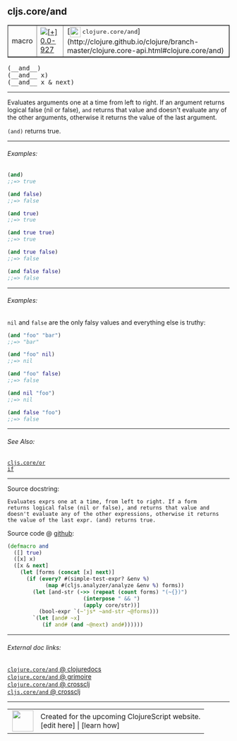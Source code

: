 ## cljs.core/and



 <table border="1">
<tr>
<td>macro</td>
<td><a href="https://github.com/cljsinfo/cljs-api-docs/tree/0.0-927"><img valign="middle" alt="[+] 0.0-927" title="Added in 0.0-927" src="https://img.shields.io/badge/+-0.0--927-lightgrey.svg"></a> </td>
<td>
[<img height="24px" valign="middle" src="http://i.imgur.com/1GjPKvB.png"> <samp>clojure.core/and</samp>](http://clojure.github.io/clojure/branch-master/clojure.core-api.html#clojure.core/and)
</td>
</tr>
</table>


 <samp>
(__and__)<br>
</samp>
 <samp>
(__and__ x)<br>
</samp>
 <samp>
(__and__ x & next)<br>
</samp>

---

Evaluates arguments one at a time from left to right. If an argument returns
logical false (nil or false), `and` returns that value and doesn't evaluate any
of the other arguments, otherwise it returns the value of the last argument.

`(and)` returns true.



---

###### Examples:

```clj
(and)
;;=> true

(and false)
;;=> false

(and true)
;;=> true

(and true true)
;;=> true

(and true false)
;;=> false

(and false false)
;;=> false
```



---
###### Examples:

`nil` and `false` are the only falsy values and everything else is truthy:

```clj
(and "foo" "bar")
;;=> "bar"

(and "foo" nil)
;;=> nil

(and "foo" false)
;;=> false

(and nil "foo")
;;=> nil

(and false "foo")
;;=> false
```



---

###### See Also:

[`cljs.core/or`](../cljs.core/or.md)<br>
[`if`](../special/if.md)<br>

---


Source docstring:

```
Evaluates exprs one at a time, from left to right. If a form
returns logical false (nil or false), and returns that value and
doesn't evaluate any of the other expressions, otherwise it returns
the value of the last expr. (and) returns true.
```


Source code @ [github](https://github.com/clojure/clojurescript/blob/r2505/src/clj/cljs/core.clj#L221-L237):

```clj
(defmacro and
  ([] true)
  ([x] x)
  ([x & next]
    (let [forms (concat [x] next)]
      (if (every? #(simple-test-expr? &env %)
            (map #(cljs.analyzer/analyze &env %) forms))
        (let [and-str (->> (repeat (count forms) "(~{})")
                        (interpose " && ")
                        (apply core/str))]
          (bool-expr `(~'js* ~and-str ~@forms)))
        `(let [and# ~x]
           (if and# (and ~@next) and#))))))
```

<!--
Repo - tag - source tree - lines:

 <pre>
clojurescript @ r2505
└── src
    └── clj
        └── cljs
            └── <ins>[core.clj:221-237](https://github.com/clojure/clojurescript/blob/r2505/src/clj/cljs/core.clj#L221-L237)</ins>
</pre>

-->

---



###### External doc links:

[`clojure.core/and` @ clojuredocs](http://clojuredocs.org/clojure.core/and)<br>
[`clojure.core/and` @ grimoire](http://conj.io/store/v1/org.clojure/clojure/1.7.0-beta3/clj/clojure.core/and/)<br>
[`clojure.core/and` @ crossclj](http://crossclj.info/fun/clojure.core/and.html)<br>
[`cljs.core/and` @ crossclj](http://crossclj.info/fun/cljs.core/and.html)<br>

---

 <table>
<tr><td>
<img valign="middle" align="right" width="48px" src="http://i.imgur.com/Hi20huC.png">
</td><td>
Created for the upcoming ClojureScript website.<br>
[edit here] | [learn how]
</td></tr></table>

[edit here]:https://github.com/cljsinfo/cljs-api-docs/blob/master/cljsdoc/cljs.core/and.cljsdoc
[learn how]:https://github.com/cljsinfo/cljs-api-docs/wiki/cljsdoc-files

<!--

This information was too distracting to show to readers, but I'll leave it
commented here since it is helpful to:

- pretty-print the data used to generate this document
- and show how to retrieve that data



The API data for this symbol:

```clj
{:description "Evaluates arguments one at a time from left to right. If an argument returns\nlogical false (nil or false), `and` returns that value and doesn't evaluate any\nof the other arguments, otherwise it returns the value of the last argument.\n\n`(and)` returns true.",
 :ns "cljs.core",
 :name "and",
 :signature ["[]" "[x]" "[x & next]"],
 :history [["+" "0.0-927"]],
 :type "macro",
 :related ["cljs.core/or" "special/if"],
 :full-name-encode "cljs.core/and",
 :source {:code "(defmacro and\n  ([] true)\n  ([x] x)\n  ([x & next]\n    (let [forms (concat [x] next)]\n      (if (every? #(simple-test-expr? &env %)\n            (map #(cljs.analyzer/analyze &env %) forms))\n        (let [and-str (->> (repeat (count forms) \"(~{})\")\n                        (interpose \" && \")\n                        (apply core/str))]\n          (bool-expr `(~'js* ~and-str ~@forms)))\n        `(let [and# ~x]\n           (if and# (and ~@next) and#))))))",
          :title "Source code",
          :repo "clojurescript",
          :tag "r2505",
          :filename "src/clj/cljs/core.clj",
          :lines [221 237]},
 :examples [{:id "a39a73",
             :content "```clj\n(and)\n;;=> true\n\n(and false)\n;;=> false\n\n(and true)\n;;=> true\n\n(and true true)\n;;=> true\n\n(and true false)\n;;=> false\n\n(and false false)\n;;=> false\n```"}
            {:id "766638",
             :content "`nil` and `false` are the only falsy values and everything else is truthy:\n\n```clj\n(and \"foo\" \"bar\")\n;;=> \"bar\"\n\n(and \"foo\" nil)\n;;=> nil\n\n(and \"foo\" false)\n;;=> false\n\n(and nil \"foo\")\n;;=> nil\n\n(and false \"foo\")\n;;=> false\n```"}],
 :full-name "cljs.core/and",
 :clj-symbol "clojure.core/and",
 :docstring "Evaluates exprs one at a time, from left to right. If a form\nreturns logical false (nil or false), and returns that value and\ndoesn't evaluate any of the other expressions, otherwise it returns\nthe value of the last expr. (and) returns true."}

```

Retrieve the API data for this symbol:

```clj
;; from Clojure REPL
(require '[clojure.edn :as edn])
(-> (slurp "https://raw.githubusercontent.com/cljsinfo/cljs-api-docs/catalog/cljs-api.edn")
    (edn/read-string)
    (get-in [:symbols "cljs.core/and"]))
```

-->
